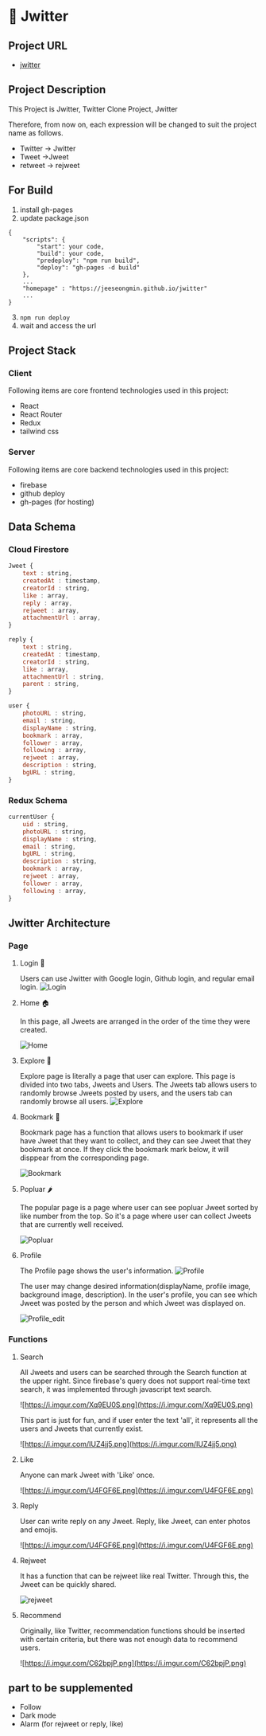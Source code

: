 # 🦅 Jwitter

## Project URL

- [jwitter](https://jeeseongmin.github.io/jwitter/#/)

## Project Description

This Project is Jwitter, Twitter Clone Project, Jwitter

Therefore, from now on, each expression will be changed to suit the project name as follows.

- Twitter → Jwitter
- Tweet →Jweet
- retweet → rejweet

## For Build

1. install gh-pages
2. update package.json

```
{
	"scripts": {
		"start": your code,
		"build": your code,
		"predeploy": "npm run build",
		"deploy": "gh-pages -d build"
	},
	...
	"homepage" : "https://jeeseongmin.github.io/jwitter"
	...
}
```

3. `npm run deploy`
4. wait and access the url

## Project Stack

### Client

Following items are core frontend technologies used in this project:

- React
- React Router
- Redux
- tailwind css

### Server

Following items are core backend technologies used in this project:

- firebase
- github deploy
- gh-pages (for hosting)

## Data Schema

### Cloud Firestore

```jsx
Jweet {
	text : string,
	createdAt : timestamp,
	creatorId : string,
	like : array,
	reply : array,
	rejweet : array,
	attachmentUrl : array,
}

reply {
	text : string,
	createdAt : timestamp,
	creatorId : string,
	like : array,
	attachmentUrl : string,
	parent : string,
}

user {
	photoURL : string,
	email : string,
	displayName : string,
	bookmark : array,
	follower : array,
	following : array,
	rejweet : array,
	description : string,
	bgURL : string,
}
```

### Redux Schema

```jsx
currentUser {
	uid : string,
	photoURL : string,
	displayName : string,
	email : string,
	bgURL : string,
	description : string,
	bookmark : array,
	rejweet : array,
	follower : array,
	following : array,
}
```

## Jwitter Architecture

### Page

1.  Login 🔑

    Users can use Jwitter with Google login, Github login, and regular email login.
    ![Login](https://i.imgur.com/KhAYXqP.jpg)

2.  Home 🏠

    In this page, all Jweets are arranged in the order of the time they were created.

    ![Home](https://user-images.githubusercontent.com/47960777/135110151-9805fe11-67b2-4304-89da-3751fb7d6185.png)

3.  Explore 🔎

    Explore page is literally a page that user can explore. This page is divided into two tabs, Jweets and Users. The Jweets tab allows users to randomly browse Jweets posted by users, and the users tab can randomly browse all users.
    ![Explore](https://user-images.githubusercontent.com/47960777/135110145-72197b11-e3cd-4008-ae72-6ab22ad66226.png)

4.  Bookmark 📗

    Bookmark page has a function that allows users to bookmark if user have Jweet that they want to collect, and they can see Jweet that they bookmark at once. If they click the bookmark mark below, it will disppear from the corresponding page.

    ![Bookmark](https://user-images.githubusercontent.com/47960777/135110141-73b61a11-013c-4e71-bf56-8c8f7deb1422.png)

5.  Popluar 🌶

    The popular page is a page where user can see popluar Jweet sorted by like number from the top. So it's a page where user can collect Jweets that are currently well received.

    ![Popluar](https://user-images.githubusercontent.com/47960777/135110119-ea195241-5807-4f2c-8a35-3d537cd9a318.png)

6.  Profile

    The Profile page shows the user's information.
    ![Profile](https://user-images.githubusercontent.com/47960777/135110119-ea195241-5807-4f2c-8a35-3d537cd9a318.png)

    The user may change desired information(displayName, profile image, background image, description). In the user's profile, you can see which Jweet was posted by the person and which Jweet was displayed on.

    ![Profile_edit](https://user-images.githubusercontent.com/47960777/135110133-92ae62a8-0bea-4d10-98d4-20ebd03cc4b7.png)

### Functions

1. Search

   All Jweets and users can be searched through the Search function at the upper right. Since firebase's query does not support real-time text search, it was implemented through javascript text search.

   ![https://i.imgur.com/Xq9EU0S.png](https://i.imgur.com/Xq9EU0S.png)

   This part is just for fun, and if user enter the text 'all', it represents all the users and Jweets that currently exist.

   ![https://i.imgur.com/IUZ4jj5.png](https://i.imgur.com/IUZ4jj5.png)

2. Like

   Anyone can mark Jweet with 'Like' once.

   ![https://i.imgur.com/U4FGF6E.png](https://i.imgur.com/U4FGF6E.png)

3. Reply

   User can write reply on any Jweet. Reply, like Jweet, can enter photos and emojis.

   ![https://i.imgur.com/U4FGF6E.png](https://i.imgur.com/U4FGF6E.png)

4. Rejweet

   It has a function that can be rejweet like real Twitter. Through this, the Jweet can be quickly shared.

   ![rejweet](https://user-images.githubusercontent.com/47960777/135110119-ea195241-5807-4f2c-8a35-3d537cd9a318.png)

5. Recommend

   Originally, like Twitter, recommendation functions should be inserted with certain criteria, but there was not enough data to recommend users.

   ![https://i.imgur.com/C62bpjP.png](https://i.imgur.com/C62bpjP.png)

## part to be supplemented

- Follow
- Dark mode
- Alarm (for rejweet or reply, like)
